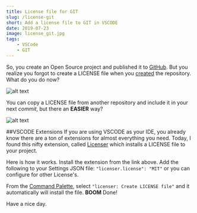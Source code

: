 ```yaml
---
title: License file for GIT
slug: /license-git
short: Add a license file to GIT in VSCODE
date: 2019-07-23
image: license_git.jpg
tags:
    - VSCode
    - GIT
---
```


So, you create an Open Source project and published it to [GitHub](https://github.com). But you realize you forgot to create a LICENSE file when you [created](https://help.github.com/en/articles/adding-a-license-to-a-repository) the repository. What do you do now?

![alt text ](https://thepracticaldev.s3.amazonaws.com/i/z2ged98ohefq4pcgfuv1.jpg 'License File.')

You can copy a LICENSE file from another repository and include it in your next _commit_, but there an **EASIER** way?

![alt text](https://thepracticaldev.s3.amazonaws.com/i/xx3beul77at99q46wzsv.png 'VSCODE Extensions Marketplace.')

##VSCODE Extensions
If you are using VSCODE as your IDE, you already know there are a ton of extensions for almost everything you need. Today, I found this nifty extension, called [Licenser](https://marketplace.visualstudio.com/items?itemName=ymotongpoo.licenser) which installs a LICENSE file to your project.

Here is how it works. Install the extension from the link above. Add the following to your Settings JSON file:
`"licenser.license": "MIT"` or you can configure for other License's.

From the [Command Palette](https://code.visualstudio.com/docs/getstarted/tips-and-tricks#_command-palette), select `"licenser: Create LICENSE file"` and it automatically will install the file. **BOOM** Done!

Have a nice day.
